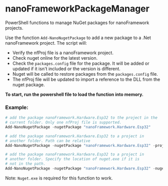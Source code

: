 # nanoFrameworkPackageManager
PowerShell functions to manage NuGet packages for nanoFramework projects.

Use the function ``Add-NanoNugetPackage`` to add a new package to a .Net nanoFramework project. 
The script will:
- Verify the nfProj file is a nanoFramework project.
- Check nuget online for the latest version.
- Check the ``packages.config`` file for the package. It will be added or updated if it isn't included or the version is different.
- Nuget will be called to restore packages from the ``packages.config`` file.
- The nfProj file will be updated to import a reference to the DLL from the nuget package.

<b>To start, run the powershell file to load the function into memory. </b>

### Example:

```PowerShell
# add the package nanoFramework.Hardware.Esp32 to the project in the 
# current folder. Only one nfProj file is supported.
Add-NanoNugetPackage -nugetPackage "nanoFramework.Hardware.Esp32"
```

```PowerShell
# add the package nanoFramework.Hardware.Esp32 to a project in 
# another folder. Path can be relative
Add-NanoNugetPackage -nugetPackage "nanoFramework.Hardware.Esp32" -projectFile "path/to/project.nfProj"
```

```PowerShell
# add the package nanoFramework.Hardware.Esp32 to a project in 
# another folder. Specify the location of nuget.exe if it is 
# not in the path.
Add-NanoNugetPackage -nugetPackage "nanoFramework.Hardware.Esp32" -nugetLocation "c:\nuget\nuget.exe"
```

Note: ``Nuget.exe`` is required for this function to work.

